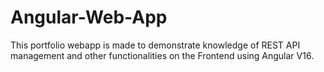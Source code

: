 # Angular-Web-App
This portfolio webapp is made to demonstrate knowledge of REST API management and other functionalities on the Frontend using Angular V16.
